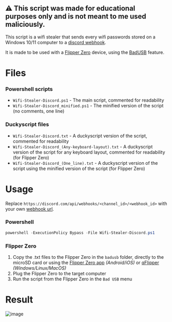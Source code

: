 ## :warning: This script was made for educational purposes only and is not meant to me used maliciously.

This script is a wifi stealer that sends every wifi passwords stored on a Windows 10/11 computer to a [discord webhook](https://support.discord.com/hc/en-us/articles/228383668-Intro-to-Webhooks).

It is made to be used with a [Flipper Zero](https://flipperzero.one/) device, using the [BadUSB](https://docs.flipperzero.one/bad-usb) feature.

# Files
### Powershell scripts
- `Wifi-Stealer-Discord.ps1` - The main script, commented for readability
- `Wifi-Stealer-Discord_minified.ps1` - The minified version of the script (no comments, one line)
### Duckyscript files
- `Wifi-Stealer-Discord.txt` - A duckyscript version of the script, commented for readability
- `Wifi-Stealer-Discord_(Any-keyboard-layout).txt` - A duckyscript version of the script for any keyboard layout, commented for readability (for Flipper Zero)
- `Wifi-Stealer-Discord_(One_line).txt` - A duckyscript version of the script using the minified version of the script (for Flipper Zero)

# Usage
Replace `https://discord.com/api/webhooks/<channel_id>/<webhook_id>` with your own [webhook url](https://support.discord.com/hc/en-us/articles/228383668-Intro-to-Webhooks).
### Powershell
```powershell
powershell -ExecutionPolicy Bypass -File Wifi-Stealer-Discord.ps1
```
### Flipper Zero
1. Copy the .txt files to the Flipper Zero in the `badusb` folder, directly to the microSD card or using the [Flipper Zero app](https://docs.flipperzero.one/mobile-app) *(Android/iOS)* or [qFlipper](https://docs.flipperzero.one/qflipper) *(Windows/Linux/MacOS)*
2. Plug the Flipper Zero to the target computer
3. Run the script from the Flipper Zero in the `Bad USB` menu

# Result
![image](https://user-images.githubusercontent.com/54336210/251186081-3aa3261c-d14d-4ae1-a1ef-136f005d8705.png)